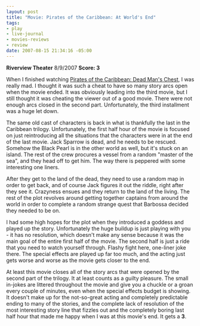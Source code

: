 ```yaml
--- 
layout: post
title: "Movie: Pirates of the Caribbean: At World's End"
tags: 
- play
- live-journal
- movies-reviews
- review
date: 2007-08-15 21:34:16 -05:00
---
```

<strong>Riverview Theater</strong> 8/9/2007
<strong>Score: 3</strong>

When I finished watching <span style="text-decoration: underline;">Pirates of the Caribbean: Dead Man's Chest</span>, I was really mad.  I thought it was such a cheat to have so many story arcs open when the movie ended.  It was obviously leading into the third movie, but I still thought it was cheating the viewer out of a good movie.  There were not enough arcs closed in the second part.  Unfortunately, the third installment was a huge let down.

<!--break-->

The same old cast of characters is back in what is thankfully the last in the Caribbean trilogy. Unfortunately, the first half hour of the movie is focused on just reintroducing all the situations that the characters were in at the end of the last movie. Jack Sparrow is dead, and he needs to be rescued. Somehow the Black Pearl is in the other world as well, but it's stuck on an island. The rest of the crew procures a vessel from a random "master of the sea", and they head off to get him. The way there is peppered with some interesting one liners.

After they get to the land of the dead, they need to use a random map in order to get back, and of course Jack figures it out the riddle, right after they see it. Crazyness ensues and they return to the land of the living. The rest of the plot revolves around getting together captains from around the world in order to complete a random strange quest that Barbossa decided they needed to be on.

I had some high hopes for the plot when they introduced a goddess and played up the story. Unfortunately the huge buildup is just playing with you - it has no resolution, which doesn't make any sense because it was the main goal of the entire first half of the movie. The second half is just a ride that you need to watch yourself through. Flashy fight here, one-liner joke there. The special effects are played up far too much, and the acting just gets worse and worse as the movie gets closer to the end.

At least this movie closes all of the story arcs that were opened by the second part of the trilogy. It at least counts as a guilty pleasure. The small in-jokes are littered throughout the movie and give you a chuckle or a groan every couple of minutes, even when the special effects budget is showing. It doesn't make up for the not-so-great acting and completely predictable ending to many of the stories, and the complete lack of resolution of the most interesting story line that fizzles out and the completely boring last half hour that made me happy when I was at this movie's end. It gets a <strong>3</strong>.
